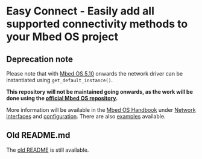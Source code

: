 # Easy Connect - Easily add all supported connectivity methods to your Mbed OS project

## Deprecation note

Please note that with [Mbed OS 5.10](https://github.com/ARMmbed/mbed-os/tree/mbed-os-5.10) onwards the network driver can be instantiated using `get_default_instance()`.

**This repository will not be maintained going onwards, as the work will be done using the [official Mbed OS repository](https://github.com/ARMmbed/mbed-os).**

More information will be available in the [Mbed OS Handbook](https://os.mbed.com/docs/v5.10) under [Network interfaces](https://os.mbed.com/docs/v5.10/apis/network-interfaces.html) and [configuration](https://os.mbed.com/docs/v5.10/reference/configuration-connectivity.html#selecting-the-default-network-interface). There are also [examples](https://github.com/search?q=mbed-os-example&type=Repositories) available.

## Old README.md

The [old README](README-old.md) is still available.
